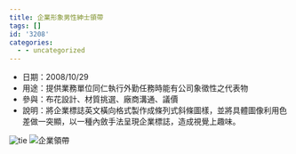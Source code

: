 ```yaml
---
title: 企業形象男性紳士領帶
tags: []
id: '3208'
categories:
  - - uncategorized
---
```


*   日期：2008/10/29
*   用途：提供業務單位同仁執行外勤任務時能有公司象徵性之代表物
*   參與：布花設計、材質挑選、廠商溝通、議價
*   說明：將企業標誌英文橫向格式製作成條列式斜條圖樣，並將具體圖像利用色差做一突顯，以一種內斂手法呈現企業標誌，造成視覺上趣味。

![tie](https://oberonlai.blog/wp-content/uploads/2010/11/031.jpg "企業領帶1") ![企業領帶](https://oberonlai.blog/wp-content/uploads/2010/11/04.jpg "企業領帶2")